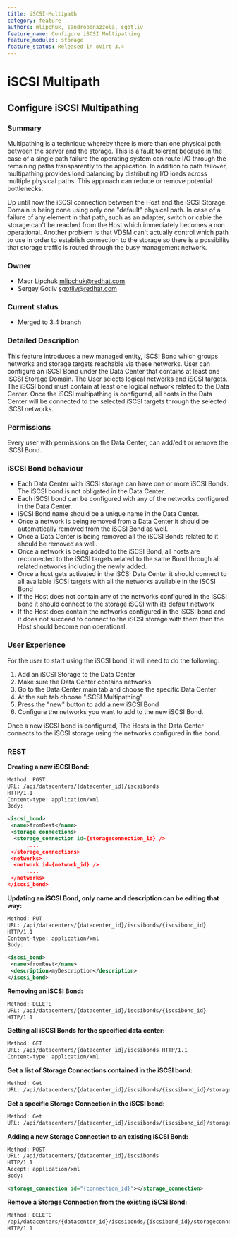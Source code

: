 ```yaml
---
title: iSCSI-Multipath
category: feature
authors: mlipchuk, sandrobonazzola, sgotliv
feature_name: Configure iSCSI Multipathing
feature_modules: storage
feature_status: Released in oVirt 3.4
---
```


# iSCSI Multipath

## Configure iSCSI Multipathing

### Summary

Multipathing is a technique whereby there is more than one physical path between the server and the storage. This is a fault tolerant because in the case of a single path failure the operating system can route I/O through the remaining paths transparently to the application. In addition to path failover, multipathing provides load balancing by distributing I/O loads across multiple physical paths. This approach can reduce or remove potential bottlenecks.

Up until now the iSCSI connection between the Host and the iSCSI Storage Domain is being done using only one "default" physical path. In case of a failure of any element in that path, such as an adapter, switch or cable the storage can't be reached from the Host which immediately becomes a non operational. Another problem is that VDSM can't actually control which path to use in order to establish connection to the storage so there is a possibility that storage traffic is routed through the busy management network.

### Owner

*   Maor Lipchuk mlipchuk@redhat.com
*   Sergey Gotliv sgotliv@redhat.com

### Current status

*   Merged to 3.4 branch

### Detailed Description

This feature introduces a new managed entity, iSCSI Bond which groups networks and storage targets reachable via these networks.
User can configure an iSCSI Bond under the Data Center that contains at least one iSCSI Storage Domain.
The User selects logical networks and iSCSI targets.
The iSCSI bond must contain at least one logical network related to the Data Center.
Once the iSCSI multipathing is configured, all hosts in the Data Center will be connected to the selected iSCSI targets through the selected iSCSI networks.

### Permissions

Every user with permissions on the Data Center, can add/edit or remove the iSCSI Bond.

### iSCSI Bond behaviour

*   Each Data Center with iSCSI storage can have one or more iSCSI Bonds. The iSCSI bond is not obligated in the Data Center.
*   Each iSCSI bond can be configured with any of the networks configured in the Data Center.
*   iSCSI Bond name should be a unique name in the Data Center.
*   Once a network is being removed from a Data Center it should be automatically removed from the iSCSI Bond as well.
*   Once a Data Center is being removed all the iSCSI Bonds related to it should be removed as well.
*   Once a network is being added to the iSCSI Bond, all hosts are reconnected to the iSCSI targets related to the same Bond through all related networks including the newly added.
*   Once a host gets activated in the iSCSI Data Center it should connect to all available iSCSI targets with all the networks available in the iSCSI Bond
*   If the Host does not contain any of the networks configured in the iSCSI bond it should connect to the storage iSCSI with its default network
*   If the Host does contain the networks configured in the iSCSI bond and it does not succeed to connect to the iSCSI storage with them then the Host should become non operational.

### User Experience

For the user to start using the iSCSI bond, it will need to do the following:

1.  Add an iSCSI Storage to the Data Center
2.  Make sure the Data Center contains networks.
3.  Go to the Data Center main tab and choose the specific Data Center
4.  At the sub tab choose "iSCSI Multipathing"
5.  Press the "new" button to add a new iSCSI Bond
6.  Configure the networks you want to add to the new iSCSI Bond.

Once a new iSCSI bond is configured, The Hosts in the Data Center connects to the iSCSI storage using the networks configured in the bond.

### REST

**Creating a new iSCSI Bond:**

```xml
Method: POST
URL: /api/datacenters/{datacenter_id}/iscsibonds
HTTP/1.1
Content-type: application/xml
Body:

<iscsi_bond>
 <name>fromRest</name>
 <storage_connections>
  <storage_connection id={storageconnection_id} />
      ....
 </storage_connections>
 <networks>
  <network id={network_id} />
      ....
 </networks>
</iscsi_bond>
```

**Updating an iSCSI Bond, only name and description can be editing that way:**

```xml
Method: PUT
URL: /api/datacenters/{datacenter_id}/iscsibonds/{iscsibond_id}
HTTP/1.1
Content-type: application/xml
Body:

<iscsi_bond>
 <name>fromRest</name>
 <description>myDescription</description>
</iscsi_bond>
```

**Removing an iSCSI Bond:**

```xml
Method: DELETE
URL: /api/datacenters/{datacenter_id}/iscsibonds/{iscsibond_id}
HTTP/1.1
```

**Getting all iSCSI Bonds for the specified data center:**

```xml
Method: GET
URL: /api/datacenters/{datacenter_id}/iscsibonds HTTP/1.1
Content-type: application/xml
```

**Get a list of Storage Connections contained in the iSCSI bond:**

```xml
Method: Get
URL: /api/datacenters/{datacenter_id}/iscsibonds/{iscsibond_id}/storageconnections/
```

**Get a specific Storage Connection in the iSCSI bond:**

```xml
Method: Get
URL: /api/datacenters/{datacenter_id}/iscsibonds/{iscsibond_id}/storageconnections/{storage_id}/
```

**Adding a new Storage Connection to an existing iSCSI Bond:**

```xml
Method: POST
URL: /api/datacenters/{datacenter_id}/iscsibonds
HTTP/1.1
Accept: application/xml
Body:

<storage_connection id="{connection_id}"></storage_connection>

```

**Remove a Storage Connection from the existing iSCSi Bond:**

```xml
Method: DELETE
/api/datacenters/{datacenter_id}/iscsibonds/{iscsibond_id}/storageconnections/{storage_id}/
HTTP/1.1
```
